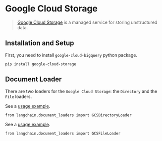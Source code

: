 Google Cloud Storage
====================

> [Google Cloud Storage](https://en.wikipedia.org/wiki/Google_Cloud_Storage) is a managed service for storing unstructured data.

Installation and Setup[​](#installation-and-setup "Direct link to Installation and Setup")
------------------------------------------------------------------------------------------

First, you need to install `google-cloud-bigquery` python package.

    pip install google-cloud-storage

Document Loader[​](#document-loader "Direct link to Document Loader")
---------------------------------------------------------------------

There are two loaders for the `Google Cloud Storage`: the `Directory` and the `File` loaders.

See a [usage example](/docs/modules/data_connection/document_loaders/integrations/google_cloud_storage_directory.html).

    from langchain.document_loaders import GCSDirectoryLoader

See a [usage example](/docs/modules/data_connection/document_loaders/integrations/google_cloud_storage_file.html).

    from langchain.document_loaders import GCSFileLoader